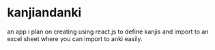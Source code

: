 # kanjiandanki
an app i plan on creating using react.js to define kanjis and import to an excel sheet where you can import to anki easily. 
